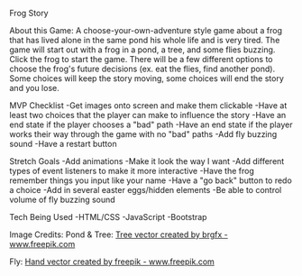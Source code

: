 Frog Story

About this Game:
A choose-your-own-adventure style game about a frog that has lived alone in the same pond his whole life and is very tired. The game will start out with a frog in a pond, a tree, and some flies buzzing. Click the frog to start the game. There will be a few different options to choose the frog's future decisions (ex. eat the flies, find another pond). Some choices will keep the story moving, some choices will end the story and you lose.

MVP Checklist
-Get images onto screen and make them clickable
-Have at least two choices that the player can make to influence the story
-Have an end state if the player chooses a "bad" path
-Have an end state if the player works their way through the game with no "bad" paths
-Add fly buzzing sound
-Have a restart button


Stretch Goals
-Add animations
-Make it look the way I want
-Add different types of event listeners to make it more interactive
-Have the frog remember things you input like your name
-Have a "go back" button to redo a choice
-Add in several easter eggs/hidden elements
-Be able to control volume of fly buzzing sound

Tech Being Used
-HTML/CSS
-JavaScript
-Bootstrap

Image Credits:
Pond & Tree: 
<a href='https://www.freepik.com/free-photos-vectors/tree'>Tree vector created by brgfx - www.freepik.com</a>

Fly: 
<a href='https://www.freepik.com/free-photos-vectors/hand'>Hand vector created by freepik - www.freepik.com</a>